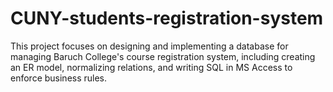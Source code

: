 # CUNY-students-registration-system

This project focuses on designing and implementing a database for managing Baruch College's course registration system, including creating an ER model, normalizing relations, and writing SQL in MS Access to enforce business rules.
